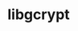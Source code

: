---
title: "libgcrypt"
layout: cache
categories: [package, develop-2023-05-18]
meta: {"versions": ["1.10.2"], "compilers": ["gcc@=11.1.0", "gcc@=11.3.0", "gcc@=7.3.1", "gcc@=7.5.0"], "oss": ["amzn2", "ubuntu18.04", "ubuntu20.04", "ubuntu22.04"], "platforms": ["linux"], "targets": ["aarch64", "neoverse_n1", "ppc64le", "x86_64_v3"], "stacks": ["aws-ahug", "aws-ahug-aarch64", "data-vis-sdk", "e4s", "e4s-power", "radiuss", "root", "tutorial"], "num_specs": 8, "num_specs_by_stack": {"aws-ahug-aarch64": 2, "root": 8, "aws-ahug": 1, "radiuss": 1, "e4s-power": 1, "data-vis-sdk": 1, "e4s": 1, "tutorial": 1}}
spec_details: [{"hash": "6oiai2zywz6xlurlwapjf4izxrm7au6x", "compiler": "gcc@=7.3.1", "versions": ["1.10.2"], "os": "amzn2", "platform": "linux", "target": "aarch64", "variants": ["build_system=autotools"], "stacks": ["aws-ahug-aarch64", "root"], "size": "-", "tarball": "https://binaries.spack.io/develop-2023-05-18/build_cache/linux-amzn2-aarch64/gcc-7.3.1/libgcrypt-1.10.2/linux-amzn2-aarch64-gcc-7.3.1-libgcrypt-1.10.2-6oiai2zywz6xlurlwapjf4izxrm7au6x.spack"}, {"hash": "53fjotnhnwpugrwfrbpf2bv6sosapz2y", "compiler": "gcc@=7.3.1", "versions": ["1.10.2"], "os": "amzn2", "platform": "linux", "target": "neoverse_n1", "variants": ["build_system=autotools"], "stacks": ["aws-ahug-aarch64", "root"], "size": "-", "tarball": "https://binaries.spack.io/develop-2023-05-18/build_cache/linux-amzn2-neoverse_n1/gcc-7.3.1/libgcrypt-1.10.2/linux-amzn2-neoverse_n1-gcc-7.3.1-libgcrypt-1.10.2-53fjotnhnwpugrwfrbpf2bv6sosapz2y.spack"}, {"hash": "qfdwkxdhgfzbyv7iw2rxntmebxpu73dj", "compiler": "gcc@=7.3.1", "versions": ["1.10.2"], "os": "amzn2", "platform": "linux", "target": "x86_64_v3", "variants": ["build_system=autotools"], "stacks": ["root", "aws-ahug"], "size": "-", "tarball": "https://binaries.spack.io/develop-2023-05-18/build_cache/linux-amzn2-x86_64_v3/gcc-7.3.1/libgcrypt-1.10.2/linux-amzn2-x86_64_v3-gcc-7.3.1-libgcrypt-1.10.2-qfdwkxdhgfzbyv7iw2rxntmebxpu73dj.spack"}, {"hash": "3j42x3oc2krblsqya6qz4hf7j4o5bjww", "compiler": "gcc@=7.5.0", "versions": ["1.10.2"], "os": "ubuntu18.04", "platform": "linux", "target": "x86_64_v3", "variants": ["build_system=autotools"], "stacks": ["root", "radiuss"], "size": "-", "tarball": "https://binaries.spack.io/develop-2023-05-18/build_cache/linux-ubuntu18.04-x86_64_v3/gcc-7.5.0/libgcrypt-1.10.2/linux-ubuntu18.04-x86_64_v3-gcc-7.5.0-libgcrypt-1.10.2-3j42x3oc2krblsqya6qz4hf7j4o5bjww.spack"}, {"hash": "ubfb4word2kz2eado2okol52k7wpsocq", "compiler": "gcc@=11.1.0", "versions": ["1.10.2"], "os": "ubuntu20.04", "platform": "linux", "target": "ppc64le", "variants": ["build_system=autotools"], "stacks": ["e4s-power", "root"], "size": "-", "tarball": "https://binaries.spack.io/develop-2023-05-18/build_cache/linux-ubuntu20.04-ppc64le/gcc-11.1.0/libgcrypt-1.10.2/linux-ubuntu20.04-ppc64le-gcc-11.1.0-libgcrypt-1.10.2-ubfb4word2kz2eado2okol52k7wpsocq.spack"}, {"hash": "2dzbwzzyohd6vjygtam2sxrct6x7npwb", "compiler": "gcc@=11.1.0", "versions": ["1.10.2"], "os": "ubuntu20.04", "platform": "linux", "target": "x86_64_v3", "variants": ["build_system=autotools"], "stacks": ["data-vis-sdk", "root"], "size": "-", "tarball": "https://binaries.spack.io/develop-2023-05-18/build_cache/linux-ubuntu20.04-x86_64_v3/gcc-11.1.0/libgcrypt-1.10.2/linux-ubuntu20.04-x86_64_v3-gcc-11.1.0-libgcrypt-1.10.2-2dzbwzzyohd6vjygtam2sxrct6x7npwb.spack"}, {"hash": "7qo5bkw37rycgzzhxfriccvt6kd2fvdq", "compiler": "gcc@=11.1.0", "versions": ["1.10.2"], "os": "ubuntu20.04", "platform": "linux", "target": "x86_64_v3", "variants": ["build_system=autotools"], "stacks": ["root", "e4s"], "size": "-", "tarball": "https://binaries.spack.io/develop-2023-05-18/build_cache/linux-ubuntu20.04-x86_64_v3/gcc-11.1.0/libgcrypt-1.10.2/linux-ubuntu20.04-x86_64_v3-gcc-11.1.0-libgcrypt-1.10.2-7qo5bkw37rycgzzhxfriccvt6kd2fvdq.spack"}, {"hash": "6hrkhfo4tolc75h4rnmr5j5qp3wonr5o", "compiler": "gcc@=11.3.0", "versions": ["1.10.2"], "os": "ubuntu22.04", "platform": "linux", "target": "x86_64_v3", "variants": ["build_system=autotools"], "stacks": ["tutorial", "root"], "size": "-", "tarball": "https://binaries.spack.io/develop-2023-05-18/build_cache/linux-ubuntu22.04-x86_64_v3/gcc-11.3.0/libgcrypt-1.10.2/linux-ubuntu22.04-x86_64_v3-gcc-11.3.0-libgcrypt-1.10.2-6hrkhfo4tolc75h4rnmr5j5qp3wonr5o.spack"}]
---
